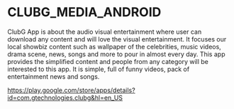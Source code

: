 # CLUBG_MEDIA_ANDROID
 

ClubG App is about the audio visual entertainment where user can download any content and will love the visual entertainment. It focuses our local showbiz content such as wallpaper of the celebrities, music videos, drama scene, news, songs and more to pour in almost every day. This app provides the simplified content and people from any category will be interested to this app. It is simple, full of funny videos, pack of entertainment news and songs.


https://play.google.com/store/apps/details?id=com.gtechnologies.clubg&hl=en_US
